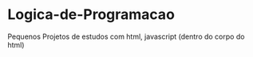 # Logica-de-Programacao
Pequenos Projetos de estudos com html, javascript (dentro do corpo do html)
